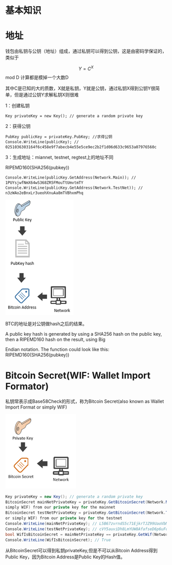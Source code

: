 # 基本知识

# 地址

钱包由私钥与公钥（地址）组成，通过私钥可以得到公钥，这是由密码学保证的，类似于

$$Y = C^X%d$$ mod D  计算都是模掉一个大数D

其中C是已知的大的质数，X就是私钥，Y就是公钥，通过私钥X得到公钥Y很简单，但是通过公钥Y求解私钥X则很难

1：创建私钥

```
Key privateKey = new Key(); // generate a random private key
```

2：获得公钥

```
PubKey publicKey = privateKey.PubKey; //求得公钥
Console.WriteLine(publicKey); // 0251036303164f6c458e9f7abecb4e55e5ce9ec2b2f1d06d633c9653a07976560c
```

3：生成地址：miannet, testnet, regtest上的地址不同

RIPEMD160\(SHA256\(pubkey\)\)

```
Console.WriteLine(publicKey.GetAddress(Network.Main)); // 1PUYsjwfNmX64wS368ZR5FMouTtUmvtmTY
Console.WriteLine(publicKey.GetAddress(Network.TestNet)); // n3zWAo2eBnxLr3ueohXnuAa8mTVBhxmPhq
```

![](/assets/PubKeyHashToBitcoinAddress.png)

BTC的地址是对公钥做hash之后的结果。

A public key hash is generated by using a SHA256 hash on the public key, then a RIPEMD160 hash on the result, using Big

Endian notation. The function could look like this: RIPEMD160\(SHA256\(pubkey\)\)

# Bitcoin Secret\(WIF: Wallet Import Formator\)

私钥常表示成Base58Check的形式，称为Bitcoin Secret\(also known as Wallet Import Format or simply WIF\)

![](/assets/BitcoinSecret.png)

```csharp
Key privateKey = new Key(); // generate a random private key
BitcoinSecret mainNetPrivateKey = privateKey.GetBitcoinSecret(Network.Main); // generate our Bitcoin secret(also known as Wallet Import Format or
simply WIF) from our private key for the mainnet
BitcoinSecret testNetPrivateKey = privateKey.GetBitcoinSecret(Network.TestNet); // generate our Bitcoin secret(also known as Wallet Import Format
or simply WIF) from our private key for the testnet
Console.WriteLine(mainNetPrivateKey); // L5B67zvrndS5c71EjkrTJZ99UaoVbMUAK58GKdQUfYCpAa6jypvn
Console.WriteLine(testNetPrivateKey); // cVY5auviDh8LmYUW8AfafseD6p6uFoZrP7GjS3rzAerpRKE9Wmuz
bool WifIsBitcoinSecret = mainNetPrivateKey == privateKey.GetWif(Network.Main);
Console.WriteLine(WifIsBitcoinSecret); // True
```

从BitcoinSecret可以得到私钥privateKey,但是不可以从Bitcoin Address得到Public Key，因为Bitcoin Address是Public Key的Hash值。
